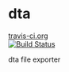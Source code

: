 # dta
[travis-ci.org](http://www.travis-ci.org)<br/>
[![Build Status](https://travis-ci.org/icechair/dta.svg?branch=master)](https://travis-ci.org/icechair/dta)

dta file exporter
